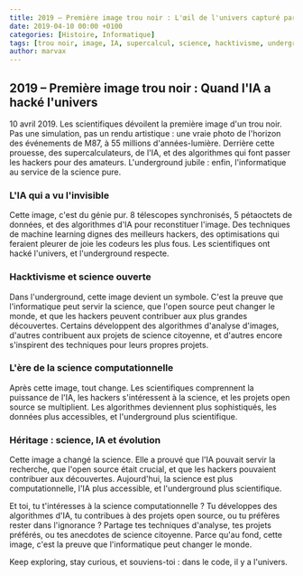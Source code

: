 ```yaml
---
title: 2019 – Première image trou noir : L'œil de l'univers capturé par l'IA
date: 2019-04-10 00:00 +0100
categories: [Histoire, Informatique]
tags: [trou noir, image, IA, supercalcul, science, hacktivisme, underground]
author: marvax
---
```


## 2019 – Première image trou noir : Quand l'IA a hacké l'univers

10 avril 2019. Les scientifiques dévoilent la première image d'un trou noir. Pas une simulation, pas un rendu artistique : une vraie photo de l'horizon des événements de M87, à 55 millions d'années-lumière. Derrière cette prouesse, des supercalculateurs, de l'IA, et des algorithmes qui font passer les hackers pour des amateurs. L'underground jubile : enfin, l'informatique au service de la science pure.

### L'IA qui a vu l'invisible

Cette image, c'est du génie pur. 8 télescopes synchronisés, 5 pétaoctets de données, et des algorithmes d'IA pour reconstituer l'image. Des techniques de machine learning dignes des meilleurs hackers, des optimisations qui feraient pleurer de joie les codeurs les plus fous. Les scientifiques ont hacké l'univers, et l'underground respecte.

### Hacktivisme et science ouverte

Dans l'underground, cette image devient un symbole. C'est la preuve que l'informatique peut servir la science, que l'open source peut changer le monde, et que les hackers peuvent contribuer aux plus grandes découvertes. Certains développent des algorithmes d'analyse d'images, d'autres contribuent aux projets de science citoyenne, et d'autres encore s'inspirent des techniques pour leurs propres projets.

### L'ère de la science computationnelle

Après cette image, tout change. Les scientifiques comprennent la puissance de l'IA, les hackers s'intéressent à la science, et les projets open source se multiplient. Les algorithmes deviennent plus sophistiqués, les données plus accessibles, et l'underground plus scientifique.

### Héritage : science, IA et évolution

Cette image a changé la science. Elle a prouvé que l'IA pouvait servir la recherche, que l'open source était crucial, et que les hackers pouvaient contribuer aux découvertes. Aujourd'hui, la science est plus computationnelle, l'IA plus accessible, et l'underground plus scientifique.

Et toi, tu t'intéresses à la science computationnelle ? Tu développes des algorithmes d'IA, tu contribues à des projets open source, ou tu préfères rester dans l'ignorance ? Partage tes techniques d'analyse, tes projets préférés, ou tes anecdotes de science citoyenne. Parce qu'au fond, cette image, c'est la preuve que l'informatique peut changer le monde.

Keep exploring, stay curious, et souviens-toi : dans le code, il y a l'univers.
